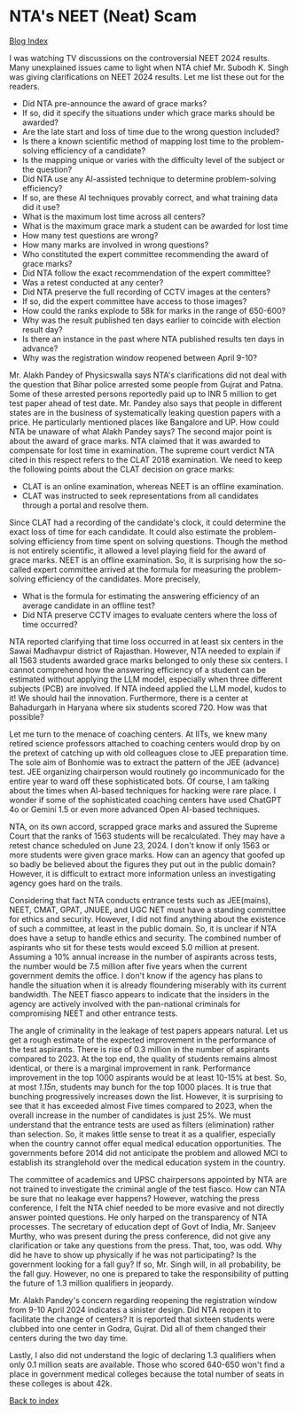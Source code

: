 # NTA's NEET (Neat) Scam

[Blog Index](../index.md)

I was watching TV discussions on the controversial NEET 2024 results. Many unexplained issues came to 
light when NTA chief Mr. Subodh K. Singh was giving clarifications on NEET 2024 results. Let me list
these out for the readers.

- Did NTA pre-announce the award of grace marks?
- If so, did it specify the situations under which grace marks should be awarded?
- Are the late start and loss of time due to the wrong question included? 
- Is there a known scientific method of mapping lost time to the problem-solving efficiency of a candidate?
- Is the mapping unique or varies with the difficulty level of the subject or the question?
- Did NTA use any AI-assisted technique to determine problem-solving efficiency?
- If so, are these AI techniques provably correct, and what training data did it use?
- What is the maximum lost time across all centers?
- What is the maximum grace mark a student can be awarded for lost time
- How many test questions are wrong? 
- How many marks are involved in wrong questions?
- Who constituted the expert committee recommending the award of grace marks?
- Did NTA follow the exact recommendation of the expert committee?
- Was a retest conducted at any center?
- Did NTA preserve the full recording of CCTV images at the centers?
- If so, did the expert committee have access to those images?
- How could the ranks explode to 58k for marks in the range of 650-600?
- Why was the result published ten days earlier to coincide with election result day?
- Is there an instance in the past where NTA published results ten days in advance?
- Why was the registration window reopened between April 9-10? 

Mr. Alakh Pandey of Physicswalla says NTA's clarifications did not deal with the question that Bihar 
police arrested some people from Gujrat and Patna. Some of these arrested persons reportedly paid up to 
INR 5 million to get test paper ahead of test date. Mr. Pandey also says that people in different 
states are in the business of systematically leaking question papers with a price. He particularly 
mentioned places like Bangalore and UP. How could NTA be unaware of what Alakh Pandey says? The
second major point is about the award of grace marks. NTA claimed that it was awarded to compensate
for lost time in examination. The supreme court verdict NTA cited in this respect refers to the CLAT 2018
examination. We need to keep the following points about the CLAT decision on grace marks:

- CLAT is an online examination, whereas NEET is an offline examination.
- CLAT was instructed to seek representations from all candidates through a portal and resolve them.
  
Since CLAT had a recording of the candidate's clock, it could determine the exact loss of time for each
candidate. It could also estimate the problem-solving efficiency from time spent on solving questions.
Though the method is not entirely scientific, it allowed a level playing field for the 
award of grace marks. NEET is an offline examination. So, it is surprising how the so-called expert
committee arrived at the formula for measuring the problem-solving efficiency of the candidates. More
precisely,

- What is the formula for estimating the answering efficiency of an average candidate in an offline test?
- Did NTA preserve CCTV images to evaluate centers where the loss of time occurred? 

NTA reported clarifying that time loss occurred in at least six centers in the Sawai Madhavpur
district of Rajasthan. However, NTA needed to explain if all 1563 students awarded grace
marks belonged to only these six centers. I cannot comprehend how the answering efficiency of a 
student can be estimated without applying the LLM model, especially when three different subjects (PCB) are 
involved. If NTA indeed applied the LLM model, kudos to it! We should hail the innovation. 
Furthermore, there is a center at Bahadurgarh in Haryana where six students scored 720. How was that 
possible? 



Let me turn to the menace of coaching centers. At IITs, we knew many retired science professors attached 
to coaching centers would drop by on the pretext of catching up with old colleagues close to JEE 
preparation time. The sole aim of Bonhomie was to extract the pattern of the JEE (advance) test. 
JEE organizing chairperson would routinely go incommunicado for the entire year to ward off 
these sophisticated bots. Of course, I am talking about the times when AI-based techniques for
hacking were rare place. I wonder if some of the sophisticated coaching centers
have used ChatGPT 4o or Gemini 1.5 or even more advanced Open AI-based techniques.

NTA, on its own accord, scrapped grace marks and assured the Supreme Court that the ranks of 1563 
students will be recalculated. They may have a retest chance scheduled on June 23, 2024. I don't 
know if only 1563 or more students were given grace marks. How can an agency that goofed
up so badly be believed about the figures they put out in the public domain? However, it is difficult
to extract more information unless an investigating agency goes hard on the trails. 

Considering that fact NTA conducts entrance tests such as JEE(mains), NEET, CMAT, GPAT, JNUEE, and UGC 
NET must have a standing committee for ethics and security. However, I did not find anything about the 
existence of such a committee, at least in the public domain. So, it is unclear if NTA does have a setup to
handle ethics and security. The combined number of aspirants who sit for these tests would 
exceed 5.0 million at present. Assuming a 10% annual increase in the number of aspirants
across tests, the number would be 7.5 million after five years when the current 
government demits the office. I don't know if the agency has plans to handle the 
situation when it is already floundering miserably with its current bandwidth. The NEET fiasco 
appears to indicate that the insiders in the agency are actively involved with the pan-national
criminals for compromising NEET and other entrance tests. 

The angle of criminality in the leakage of test papers appears natural. Let us get a
rough estimate of the expected improvement in the performance of the test aspirants. 
There is rise of 0.3 million in the number of aspirants compared to 2023. At the top end, the
quality of students remains almost identical, or there is a marginal improvement in rank. 
Performance improvement in the top 1000 aspirants would be at least 10-15% at best. So,
at most <i>1.15n</i>, students may bunch for the top 1000 places. It is true that bunching 
progressively increases down the list. However, it is surprising to see that it has exceeded almost
Five times compared to 2023, when the overall increase in the number of candidates is just 25%. We
must understand that the entrance tests are used as filters (elimination) rather than
selection. So, it makes little sense to treat it as a qualifier, especially when the country
cannot offer equal medical education opportunities. The governments before
2014 did not anticipate the problem and allowed MCI to establish its stranglehold over the medical 
education system in the country.

The committee of academics and UPSC chairpersons appointed by NTA are not trained to investigate
the criminal angle of the test fiasco. How can NTA be sure that no leakage ever happens? 
However, watching the press conference, I felt the NTA chief needed to be more evasive and not directly answer 
pointed questions. He only harped on the transparency of NTA processes. The secretary of education dept of 
Govt of India, Mr. Sanjeev Murthy, who was present during the press conference, did not give any 
clarification or take any questions from the press. That, too, was odd. Why did he have to show up
physically if he was not participating? Is the government looking for a fall guy? If so, Mr. Singh 
will, in all probability, be the fall guy. However, no one is prepared to take the responsibility of 
putting the future of 1.3 million qualifiers in jeopardy. 

Mr. Alakh Pandey's concern regarding reopening the registration window from 9-10 April 2024 indicates 
a sinister design. Did NTA reopen it to facilitate the change of centers? It is reported that sixteen
students were clubbed into one center in Godra, Gujrat. Did all of them changed their centers during the two day time.

Lastly, I also did not understand the logic of declaring 1.3  qualifiers when only
0.1 million seats are available. Those who scored 640-650 won't find a place in government medical colleges
because the total number of seats in these colleges is about 42k. 

[Back to index](../index.md)
